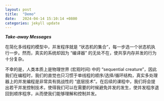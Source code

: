 ```yaml
---
layout: post
title:  "Demo"
date:   2024-04-14 15:10:14 +0800
categories: jekyll update
---
```


***Take-away Messages***


在简化多线程的模型中，并发程序就是 “状态机的集合”，每一步选一个状态机执行一步。然而，真实的系统却因为 “编译器” 的无处不在，使共享内存并发的行为十分复杂。

不幸的是，人类本质上是物理世界 (宏观时间) 中的 “sequential creature”，因此我们在编程时，我们的直觉也只习惯于单线程的顺序/选择/循环结构，真实多处理器上的并发编程是非常具有挑战性的 “底层技术”。在后续的课程中，我们将会提出若干并发控制技术，使得我们可以在需要的时候避免并发的发生，使并发程序退回到顺序程序，从而使我们能够理解和控制并发。